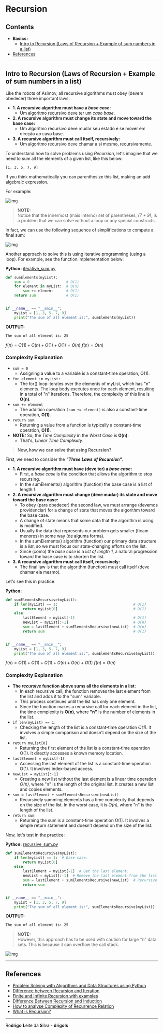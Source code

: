 # Recursion

## Contents

 - **Basics:**
   - [Intro to Recursion (Laws of Recursion + Example of sum numbers in a list)](#intro-and-recursion-laws)
 - [References](#ref)




































































































<!--- ( Basics ) --->

---

<div id="intro-and-recursion-laws"></div>

## Intro to Recursion (Laws of Recursion + Example of sum numbers in a list)

Like the robots of Asimov, all recursive algorithms must obey (devem obedecer) three important laws:

 - **1. A recursive algorithm must have a *base case*:**
   - Um algoritmo recursivo deve ter um *caso base*.
 - **2. A recursive algorithm must change its state and move toward the base case:**
   - Um algoritmo recursivo deve mudar seu estado e se mover em direção ao caso base.
 - **3. A recursive algorithm must call itself, recursively:**
   - Um algoritmo recursivo deve chamar a si mesmo, recursivamente.

To understand how to solve problems using *Recursion*, let's imagine that we need to sum all the elements of a given list, like this below:

```bash
[1, 3, 5, 7, 9]
```

If you think mathematically you can parenthesize this list, making an add algebraic expression.

For example:

![img](images/recursion-01.png)  

> **NOTE:**  
> Notice that the innermost (mais interno) set of parentheses, *(7 + 9)*, is a problem that we can solve without a loop or any special constructs.

In fact, we can use the following sequence of simplifications to compute a final sum:

![img](images/recursion-02.png)  

Another approach to solve this is using iterative programming (using a loop). For example, see the function implementation below:

**Python:** [iterative_sum.py](src/python/iterative_sum.py)
```python
def sumElements(myList):
    sum = 0                 # O(1)
    for element in myList:  # O(n)
        sum += element      # O(1)    
    return sum              # O(1)


if __name__ == "__main__":
    myList = [1, 3, 5, 7, 9]
    print("The sum of all element is:", sumElements(myList))
```

**OUTPUT:**
```bash
The sum of all element is: 25
```

$f(n) = O(1) + O(n) + O(1) + O(1) = O(n)$
$f(n) = O(n)$

### Complexity Explanation

 - `sum = 0`
   - Assigning a value to a variable is a constant-time operation, O(1).
 - `for element in myList:`
   - The for() loop iterates over the elements of myList, which has "n" elements. The loop body executes once for each element, resulting in a total of "n" iterations. Therefore, the complexity of this line is **O(n)**.
 - `sum += element`
   - The addition operation `(sum += element)` is also a constant-time operation, **O(1)**.
 - `return sum`
   - Returning a value from a function is typically a constant-time operation, **O(1)**.
 - **NOTE:**  So, the *Time Complexity* in the *Worst Case* is **O(n)**:
   - That's, *Linear Time Complexity*.

> **Now, how we can solve that using Recursion?**

First, we need to consider the ***"Three Laws of Recursion"***.

 - **1. A recursive algorithm must have (deve ter) a *base case*:**
   - First, a *base case* is the condition that allows the algorithm to stop recursing.
   - In the sumElements() algorithm (function) the base case is a list of length 1.
 - **2. A recursive algorithm must change (deve mudar) its state and move toward the base case:**
   - To obey (para obedecer) the second law, we must arrange (devemos providenciar) for a change of state that moves the algorithm toward the base case.
   -  A change of state means that some data that the algorithm is using is modified.
   - Usually the data that represents our problem gets smaller (ficam menores) in some way (de alguma forma).
   - In the sumElements() algorithm (function) our primary data structure is a *list*, so we must focus our state-changing efforts on the list.
   - Since (como) the *base case* is a *list of length 1*, a natural progression toward the base case is to shorten the list.
 - **3. A recursive algorithm must call itself, recursively:**
   - The final law is that the algorithm (function) must call itself (deve chamar ela mesmo).

Let's see this in practice:

**Python:**
```python
def sumElementsRecursive(myList):
    if len(myList) == 1:                                   # O(1)
        return myList[0]                                   # O(1)
    else:
        lastElement = myList[-1]                           # O(1)
        newList = myList[:-1]                              # O(n)
        sum = lastElement + sumElementsRecursive(newList)  # O(n)
        return sum                                         # O(1)


if __name__ == "__main__":
    myList = [1, 3, 5, 7, 9]
    print("The sum of all element is:", sumElementsRecursive(myList))
```

$f(n) = O(1) + O(1) + O(1) + O(n) + O(n) + O(1)$
$f(n) = O(n)$

### Complexity Explanation

 - **The *recursive* function above sums all the elements in a list:**
   - In each recursive call, the function removes the last element from the list and adds it to the "sum" variable.
   - This process continues until the list has only one element.
   - Since the function makes a recursive call for each element in the list, the time complexity is **O(n)**, where **"n"** is the number of elements in the list.
 - `if len(myList) == 1:`
   - Checking the length of the list is a constant-time operation *O(1)*. It involves a simple comparison and doesn't depend on the size of the list.
 - `return myList[0]`
   - Returning the first element of the list is a constant-time operation O(1). It directly accesses a known memory location.
 - `lastElement = myList[-1]`
   - Accessing the last element of the list is a constant-time operation O(1). It involves index-based access.
 - `newList = myList[:-1]`
   - Creating a new list without the last element is a linear time operation *O(n)*, where "n" is the length of the original list. It creates a new list and copies elements.
 - `sum = lastElement + sumElementsRecursive(newList)`
   - Recursively summing elements has a time complexity that depends on the size of the list. In the worst case, it is *O(n)*, where "n" is the length of the list.
 - `return sum`
   - Returning the sum is a constant-time operation O(1). It involves a simple return statement and doesn't depend on the size of the list.

Now, let's test in the practice:

**Python:** [recursive_sum.py](src/python/recursive_sum.py)
```python
def sumElementsRecursive(myList):
    if len(myList) == 1:  # Base case.
        return myList[0]
    else:
        lastElement = myList[-1]  # Get the last element.
        newList = myList[:-1]  # Remove the last element from the list.
        sum = lastElement + sumElementsRecursive(newList)  # Recursive call.
        return sum


if __name__ == "__main__":
    myList = [1, 3, 5, 7, 9]
    print("The sum of all element is:", sumElementsRecursive(myList))
```

**OUTPUT:**
```bash
The sum of all element is: 25
```

> **NOTE:**  
> However, this approach has to be used with caution for large "n" data sets. This is because it can overflow the call stack.

![img](images/stackoverflow-01.png)  




































































































<!--- ( References ) --->

---

<div id="ref"></div>

## References

 - [Problem Solving with Algorithms and Data Structures using Python](https://runestone.academy/ns/books/published/pythonds/index.html)
 - [Difference between Recursion and Iteration](https://www.geeksforgeeks.org/difference-between-recursion-and-iteration/)
 - [Finite and Infinite Recursion with examples](https://www.geeksforgeeks.org/finite-and-infinite-recursion-with-examples/)
 - [Difference Between Recursion and Induction](https://www.geeksforgeeks.org/difference-between-recursion-and-induction/)
 - [How to analyse Complexity of Recurrence Relation](https://www.geeksforgeeks.org/how-to-analyse-complexity-of-recurrence-relation/)
 - [What is Recursion?](https://www.geeksforgeeks.org/what-is-recursion/)

---

Ro**drigo** **L**eite da **S**ilva - **drigols**
